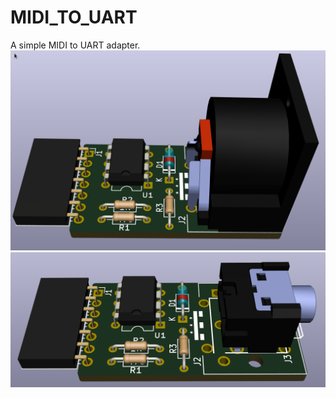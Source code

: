 # MIDI_TO_UART
A simple MIDI to UART adapter.
![Image](https://github.com/dcelectr/MIDI_TO_UART/blob/master/MIDI_TO_UART_DIN-5.png)
![Image](https://github.com/dcelectr/MIDI_TO_UART/blob/master/MIDI_TO_UART_3_5MM.png)
